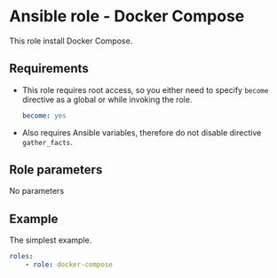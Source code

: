 # Ansible role - Docker Compose

This role install Docker Compose.

## Requirements

* This role requires root access, so you either need to specify `become` directive as a global or while invoking the role.

    ```yml
    become: yes
    ```

* Also requires Ansible variables, therefore do not disable directive `gather_facts`.

## Role parameters

No parameters

## Example

The simplest example.

```yml
roles:
    - role: docker-compose
```


